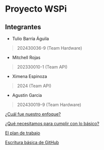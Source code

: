 # Proyecto WSPi
## Integrantes
+ Tulio Barría Águila
> 202430036-9 (Team Hardware)
+ Mitchell Rojas
> 202330010-1 (Team API)
+ Ximena Espinoza
> 2024 (Team API)
+ Agustin Garcia
> 202430019-9 (Team Hardware)

[¿Cuál fue nuestro enfoque?](https://github.com/sammmDot/WSPi/La-visión)

[¿Qué necesitamos para cumplir con lo básico?](https://github.com/sammmDot/WSPi/Requisitos)

[El plan de trabajo](https://github.com/sammmDot/WSPi/Plan)

[Escritura básica de GitHub](https://docs.github.com/es/get-started/writing-on-github/getting-started-with-writing-and-formatting-on-github/basic-writing-and-formatting-syntax)
